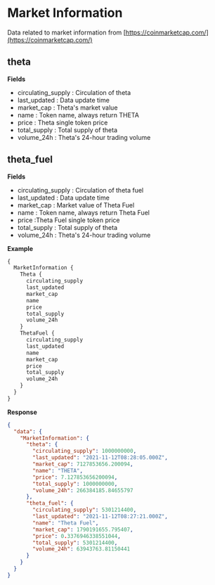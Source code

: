 # Market Information

Data related to market information from [https://coinmarketcap.com/](https://coinmarketcap.com/)
## theta

**Fields**
- circulating_supply : Circulation of theta
- last_updated : Data update time
- market_cap : Theta's market value
- name : Token name, always return THETA
- price : Theta single token price
- total_supply : Total supply of theta
- volume_24h : Theta's 24-hour trading volume

## theta_fuel

**Fields**
- circulating_supply : Circulation of theta fuel
- last_updated : Data update time
- market_cap : Market value of Theta Fuel
- name : Token name, always return Theta Fuel
- price :Theta Fuel single token price
- total_supply : Total supply of theta
- volume_24h : Theta's 24-hour trading volume

**Example**
```graphql
{
  MarketInformation {
    Theta {
      circulating_supply
      last_updated
      market_cap
      name
      price
      total_supply
      volume_24h
    }
    ThetaFuel {
      circulating_supply
      last_updated
      name
      market_cap
      price
      total_supply
      volume_24h
    }
  }
}
```
**Response**

```json
{
  "data": {
    "MarketInformation": {
      "theta": {
        "circulating_supply": 1000000000,
        "last_updated": "2021-11-12T08:28:05.000Z",
        "market_cap": 7127853656.200094,
        "name": "THETA",
        "price": 7.127853656200094,
        "total_supply": 1000000000,
        "volume_24h": 266384185.84655797
      },
      "theta_fuel": {
        "circulating_supply": 5301214400,
        "last_updated": "2021-11-12T08:27:21.000Z",
        "name": "Theta Fuel",
        "market_cap": 1790191655.795407,
        "price": 0.3376946338551044,
        "total_supply": 5301214400,
        "volume_24h": 63943763.81150441
      }
    }
  }
}
```
